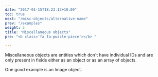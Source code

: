 ```yaml
---
date: "2017-01-15T18:23:12+10:00"
toc: true
next: "/misc-objects/alternative-name"
prev: "/examples"
weight: 5
title: "Miscellaneous objects"
pre: "<b class='fa fa-puzzle-piece'></b> "

---
```


Miscellaneous objects are entities which don't have individual IDs and are only present in fields either as an object
or as an array of objects.

One good example is an Image object.
